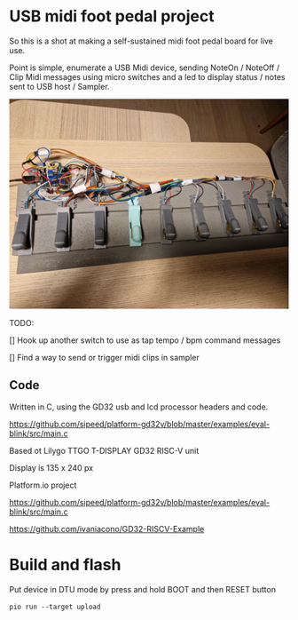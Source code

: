# USB midi foot pedal project

So this is a shot at making a self-sustained midi foot pedal board for live use.

Point is simple, enumerate a USB Midi device, sending NoteOn / NoteOff / Clip Midi messages
using micro switches and a led to display status / notes sent to USB host / Sampler.


![WIP](https://github.com/bensinober/clanstomp/blob/main/docs/clanstomp.jpg?raw=true "a very basic board")

TODO:

[] Hook up another switch to use as tap tempo / bpm command messages

[] Find a way to send or trigger midi clips in sampler


## Code

Written in C, using the GD32 usb and lcd processor headers and code.

https://github.com/sipeed/platform-gd32v/blob/master/examples/eval-blink/src/main.c

Based ot Lilygo TTGO T-DISPLAY GD32 RISC-V unit

Display is 135 x 240 px

Platform.io project

https://github.com/sipeed/platform-gd32v/blob/master/examples/eval-blink/src/main.c

https://github.com/ivaniacono/GD32-RISCV-Example

# Build and flash

Put device in DTU mode by press and hold BOOT and then RESET button

    pio run --target upload

